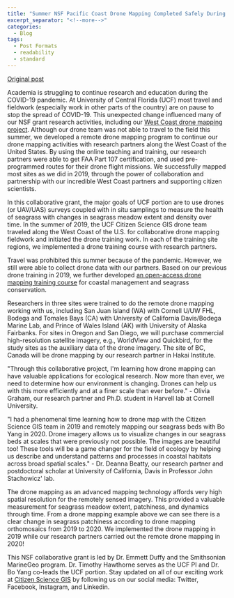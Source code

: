 ```yaml
---
title: "Summer NSF Pacific Coast Drone Mapping Completed Safely During COVID-19"
excerpt_separator: "<!--more-->"
categories:
  - Blog
tags:
  - Post Formats
  - readability
  - standard
---
```

[Original post](https://www.citizensciencegis.org/blog/summer-nsf-pacific-coast-drone-mapping-completed-safely-during-covid-19)

Academia is struggling to continue research and education during the COVID-19 pandemic. At University of Central Florida (UCF) most travel and fieldwork (especially work in other parts of the country) are on pause to stop the spread of COVID-19. This unexpected change influenced many of our NSF grant research activities, including our [West Coast drone mapping project](https://www.citizensciencegis.org/projects/drone-mapping/). Although our drone team was not able to travel to the field this summer, we developed a remote drone mapping program to continue our drone mapping activities with research partners along the West Coast of the United States. By using the online teaching and training, our research partners were able to get FAA Part 107 certification, and used pre-programmed routes for their drone flight missions. We successfully mapped most sites as we did in 2019, through the power of collaboration and partnership with our incredible West Coast partners and supporting citizen scientists. 


In this collaborative grant, the major goals of UCF portion are to use drones (or UAV/UAS) surveys coupled with in situ samplings to measure the health of seagrass with changes in seagrass meadow extent and density over time. In the summer of 2019, the UCF Citizen Science GIS drone team traveled along the West Coast of the U.S. for collaborative drone mapping fieldwork and initiated the drone training work. In each of the training site regions, we implemented a drone training course with research partners.


Travel was prohibited this summer because of the pandemic. However, we still were able to collect drone data with our partners. Based on our previous drone training in 2019, we further developed [an open-access drone mapping training course](https://gis-yang.github.io/DroneMapping/) for coastal management and seagrass conservation.


Researchers in three sites were trained to do the remote drone mapping working with us, including San Juan Island (WA) with Cornell U/UW FHL, Bodega and Tomales Bays (CA) with University of California Davis/Bodega Marine Lab, and Prince of Wales Island (AK) with University of Alaska Fairbanks. For sites in Oregon and San Diego, we will purchase commercial high-resolution satellite imagery, e.g., WorldView and Quickbird, for the study sites as the auxiliary data of the drone imagery. The site of BC, Canada will be drone mapping by our research partner in Hakai Institute. 


"Through this collaborative project, I'm learning how drone mapping can have valuable applications for ecological research. Now more than ever, we need to determine how our environment is changing. Drones can help us with this more efficiently and at a finer scale than ever before." - Olivia Graham, our research partner and Ph.D. student in Harvell lab at Cornell University. 

"I had a phenomenal time learning how to drone map with the Citizen Science GIS team in 2019 and remotely mapping our seagrass beds with Bo Yang in 2020. Drone imagery allows us to visualize changes in our seagrass beds at scales that were previously not possible. The images are beautiful too! These tools will be a game changer for the field of ecology by helping us describe and understand patterns and processes in coastal habitats across broad spatial scales."  - Dr. Deanna Beatty, our research partner and postdoctoral scholar at University of California, Davis in Professor John Stachowicz' lab.


The drone mapping as an advanced mapping technology affords very high spatial resolution for the remotely sensed imagery. This provided a valuable measurement for seagrass meadow extent, patchiness, and dynamics through time. From a drone mapping example above we can see there is a clear change in seagrass patchiness according to drone mapping orthomosaics from 2019 to 2020. We implemented the drone mapping in 2019 while our research partners carried out the remote drone mapping in 2020!

This NSF collaborative grant is led by Dr. Emmett Duffy and the Smithsonian MarineGeo program. Dr. Timothy Hawthorne serves as the UCF PI and Dr. Bo Yang co-leads the UCF portion. Stay updated on all of our exciting work at [Citizen Science GIS](https://www.citizensciencegis.org/) by following us on our social media: Twitter, Facebook, Instagram, and Linkedin.